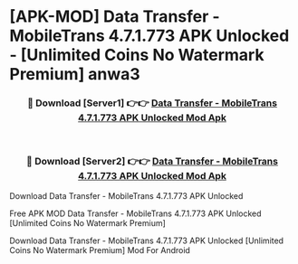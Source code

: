 # [APK-MOD] Data Transfer - MobileTrans 4.7.1.773 APK Unlocked - [Unlimited Coins No Watermark Premium] anwa3



<div align="center">
<h3>🔴 Download [Server1] 👉👉 <a href="https://momento.my/?title=Data_Transfer_-_MobileTrans_4.7.1.773_APK_Unlocked">Data Transfer - MobileTrans 4.7.1.773 APK Unlocked Mod Apk</a></h3><br>

<h3>🔴 Download [Server2] 👉👉 <a href="https://momento.my/?title=Data_Transfer_-_MobileTrans_4.7.1.773_APK_Unlocked">Data Transfer - MobileTrans 4.7.1.773 APK Unlocked Mod Apk</a></h3>
</div>



Download Data Transfer - MobileTrans 4.7.1.773 APK Unlocked 

Free APK MOD Data Transfer - MobileTrans 4.7.1.773 APK Unlocked [Unlimited Coins No Watermark Premium]

Download Data Transfer - MobileTrans 4.7.1.773 APK Unlocked [Unlimited Coins No Watermark Premium] Mod For Android
